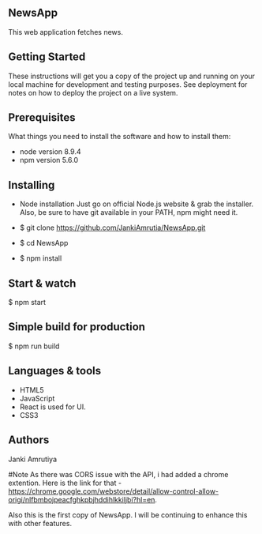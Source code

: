 ## NewsApp
This web application fetches news.

## Getting Started
These instructions will get you a copy of the project up and running on your local machine for development and testing purposes. See deployment for notes on how to deploy the project on a live system.

## Prerequisites
What things you need to install the software and how to install them:
  - node version 8.9.4
  - npm version 5.6.0

##  Installing

- Node installation
  Just go on official Node.js website & grab the installer. Also, be sure to have git available in your PATH, npm might need it.
  
- $ git clone https://github.com/JankiAmrutia/NewsApp.git
- $ cd NewsApp
- $ npm install

## Start & watch
  $ npm start

## Simple build for production
  $ npm run build

## Languages & tools
  - HTML5
  - JavaScript
  - React is used for UI.
  - CSS3


## Authors
Janki Amrutiya

#Note
As there was CORS issue with the API, i had added a chrome extention. Here is the link for that -  https://chrome.google.com/webstore/detail/allow-control-allow-origi/nlfbmbojpeacfghkpbjhddihlkkiljbi?hl=en.

Also this is the first copy of NewsApp. I will be continuing to enhance this with other features. 
